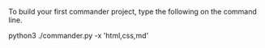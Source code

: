 
To build your first commander project, type the following
on the command line.

python3 ./commander.py -x 'html,css,md'
